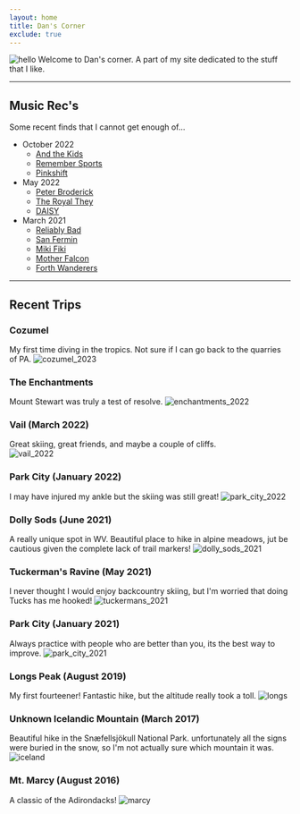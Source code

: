 ```yaml
---
layout: home
title: Dan's Corner
exclude: true
---
```

![hello](images/dan/dans_corner.png)
Welcome to Dan's corner. A part of my site dedicated to the stuff that I like. 

---

## Music Rec's
Some recent finds that I cannot get enough of...
* October 2022
    * [And the Kids](https://andthekidsmusic.bandcamp.com/)
    * [Remember Sports](https://www.remembersports.com/)
    * [Pinkshift](https://www.pinkshiftmd.com/)
* May 2022
    * [Peter Broderick](https://www.peterbroderick.net)
    * [The Royal They](https://theroyalthey.bandcamp.com)
    * [DAISY](http://www.daisytheband.com)
* March 2021
    * [Reliably Bad](https://www.reliablybad.com/)
    * [San Fermin](http://www.sanferminband.com)
    * [Miki Fiki](http://www.realmikifiki.com)
    * [Mother Falcon](http://www.motherfalcon.com)
    * [Forth Wanderers](http://www.forthwanderers.bandcamp.com)

---

## Recent Trips

### Cozumel
My first time diving in the tropics. Not sure if I can go back to the quarries of PA.
![cozumel_2023](images/dan/cozumel_2023.jpg)

### The Enchantments
Mount Stewart was truly a test of resolve.
![enchantments_2022](images/dan/enchantments_2022.jpg)

### Vail (March 2022)
Great skiing, great friends, and maybe a couple of cliffs.  
![vail_2022](images/dan/vail_2022.jpg)

### Park City (January 2022)
I may have injured my ankle but the skiing was still great! 
![park_city_2022](images/dan/park_city_2022.jpg)

### Dolly Sods (June 2021)
A really unique spot in WV. Beautiful place to hike in alpine meadows, jut be cautious given the complete lack of trail markers! 
![dolly_sods_2021](images/dan/dolly_sods_2021.jpg)

### Tuckerman's Ravine (May 2021)
I never thought I would enjoy backcountry skiing, but I'm worried that doing Tucks has me hooked!
![tuckermans_2021](images/dan/tuckermans_ravine_2021.jpg)

### Park City (January 2021)
Always practice with people who are better than you, its the best way to improve.
![park_city_2021](images/dan/park_city_2021.JPG)


### Longs Peak (August 2019)
My first fourteener! Fantastic hike, but the altitude really took a toll.
![longs](images/dan/longs.jpg)

### Unknown Icelandic Mountain (March 2017)
Beautiful hike in the Snæfellsjökull National Park.
unfortunately all the signs were buried in the snow, so I'm not actually sure which mountain it was.
![iceland](images/dan/iceland.jpg)


### Mt. Marcy (August 2016)
A classic of the Adirondacks!
![marcy](images/dan/marcy.jpg)